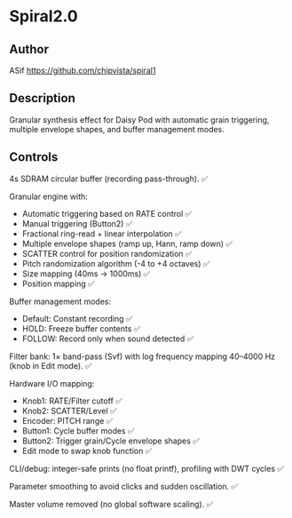 # Spiral2.0

## Author

ASif 
https://github.com/chipvista/spiral1

## Description

Granular synthesis effect for Daisy Pod with automatic grain triggering, multiple envelope shapes, and buffer management modes.

## Controls

4s SDRAM circular buffer (recording pass-through). ✅

Granular engine with:
- Automatic triggering based on RATE control ✅
- Manual triggering (Button2) ✅
- Fractional ring-read + linear interpolation ✅
- Multiple envelope shapes (ramp up, Hann, ramp down) ✅
- SCATTER control for position randomization ✅
- Pitch randomization algorithm (-4 to +4 octaves) ✅
- Size mapping (40ms → 1000ms) ✅
- Position mapping ✅

Buffer management modes:
- Default: Constant recording ✅
- HOLD: Freeze buffer contents ✅  
- FOLLOW: Record only when sound detected ✅

Filter bank: 1× band-pass (Svf) with log frequency mapping 40–4000 Hz (knob in Edit mode). ✅

Hardware I/O mapping: 
- Knob1: RATE/Filter cutoff ✅
- Knob2: SCATTER/Level ✅  
- Encoder: PITCH range ✅
- Button1: Cycle buffer modes ✅
- Button2: Trigger grain/Cycle envelope shapes ✅
- Edit mode to swap knob function ✅

CLI/debug: integer-safe prints (no float printf), profiling with DWT cycles ✅

Parameter smoothing to avoid clicks and sudden oscillation. ✅

Master volume removed (no global software scaling). ✅

